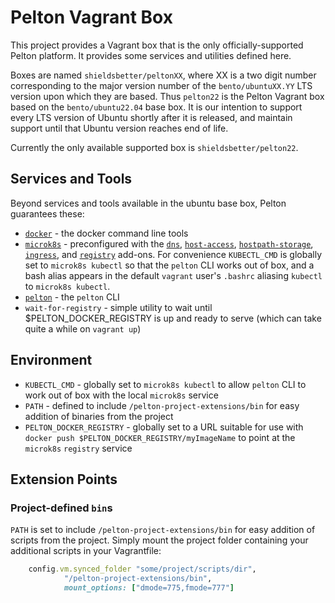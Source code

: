 # Pelton Vagrant Box

This project provides a Vagrant box that is the only officially-supported Pelton
platform. It provides some services and utilities defined here.

Boxes are named `shieldsbetter/peltonXX`, where XX is a two digit number
corresponding to the major version number of the `bento/ubuntuXX.YY` LTS version
upon which they are based. Thus `pelton22` is the Pelton Vagrant box based on
the `bento/ubuntu22.04` base box. It is our intention to support every LTS
version of Ubuntu shortly after it is released, and maintain support until that
Ubuntu version reaches end of life.

Currently the only available supported box is `shieldsbetter/pelton22`.

## Services and Tools

Beyond services and tools available in the ubuntu base box, Pelton guarantees
these:

* [`docker`](https://www.docker.com/) - the docker command line tools
* [`microk8s`](https://microk8s.io/) - preconfigured with the
  [`dns`](https://microk8s.io/docs/addon-dns),
  [`host-access`](https://microk8s.io/docs/addon-host-access),
  [`hostpath-storage`](https://microk8s.io/docs/addon-hostpath-storage),
  [`ingress`](https://microk8s.io/docs/addon-ingress),
  and [`registry`](https://microk8s.io/docs/registry-built-in) add-ons.
  For convenience `KUBECTL_CMD` is globally set to `microk8s kubectl` so that
  the `pelton` CLI works out of box, and a bash alias appears in the default
  `vagrant` user's `.bashrc` aliasing `kubectl` to `microk8s kubectl`.
* [`pelton`](./pelton-cli-usage.md) - the `pelton` CLI
* `wait-for-registry` - simple utility to wait until $PELTON_DOCKER_REGISTRY is
  up and ready to serve (which can take quite a while on `vagrant up`)

## Environment

* `KUBECTL_CMD` - globally set to `microk8s kubectl` to allow `pelton` CLI to
  work out of box with the local `microk8s` service
* `PATH` - defined to include `/pelton-project-extensions/bin` for easy
  addition of binaries from the project
* `PELTON_DOCKER_REGISTRY` - globally set to a URL suitable for use with
  `docker push $PELTON_DOCKER_REGISTRY/myImageName` to point at the `microk8s`
  `registry` service

## Extension Points

### Project-defined `bin`s

`PATH` is set to include `/pelton-project-extensions/bin` for easy addition
of scripts from the project. Simply mount the project folder containing your
additional scripts in your Vagrantfile:

```ruby
    config.vm.synced_folder "some/project/scripts/dir",
    		"/pelton-project-extensions/bin",
        	mount_options: ["dmode=775,fmode=777"]
```
